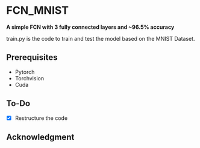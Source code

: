 # FCN_MNIST
**A simple FCN with 3 fully connected layers and ~96.5% accuracy**

train.py is the code to train and test the model based on the MNIST Dataset.

## Prerequisites

- Pytorch
- Torchvision
- Cuda

## To-Do
- [x] Restructure the code

## Acknowledgment
